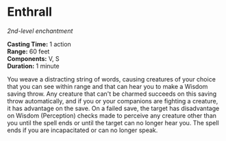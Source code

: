 # Enthrall 
_2nd-level enchantment_ 

**Casting Time:** 1 action    
**Range:** 60 feet    
**Components:** V, S    
**Duration:** 1 minute 

You weave a distracting string of words, causing creatures of your choice that you can see within range and that can hear you to make a Wisdom saving throw. Any creature that can't be charmed succeeds on this saving throw automatically, and if you or your companions are fighting a creature, it has advantage on the save. On a failed save, the target has disadvantage on Wisdom (Perception) checks made to perceive any creature other than you until the spell ends or until the target can no longer hear you. The spell ends if you are incapacitated or can no longer speak. 
